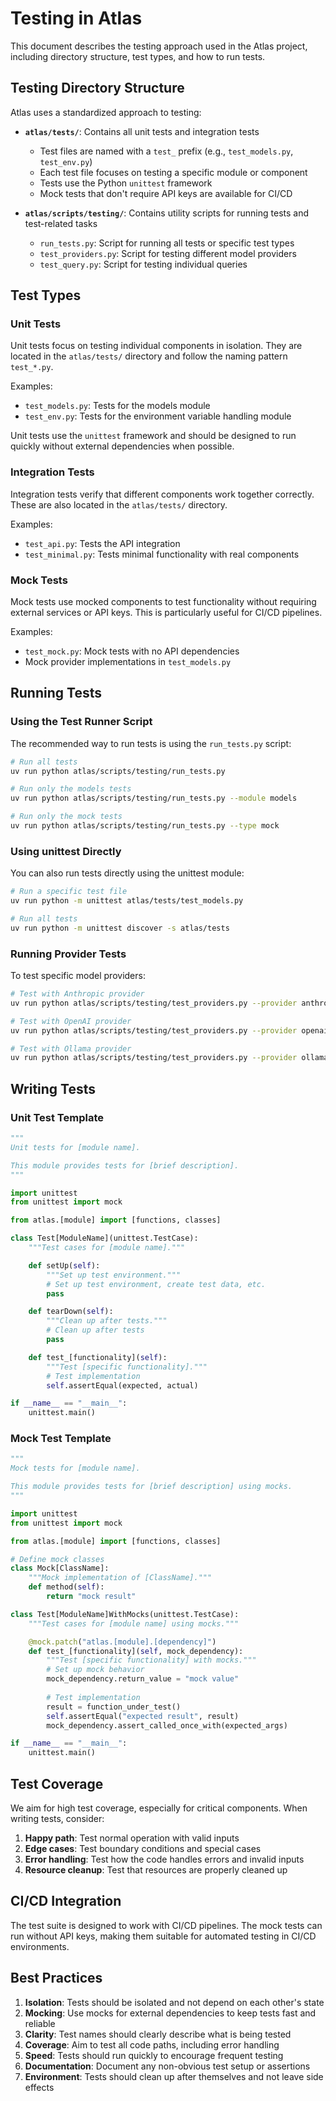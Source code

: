 # Testing in Atlas

This document describes the testing approach used in the Atlas project, including directory structure, test types, and how to run tests.

## Testing Directory Structure

Atlas uses a standardized approach to testing:

- **`atlas/tests/`**: Contains all unit tests and integration tests
  - Test files are named with a `test_` prefix (e.g., `test_models.py`, `test_env.py`)
  - Each test file focuses on testing a specific module or component
  - Tests use the Python `unittest` framework
  - Mock tests that don't require API keys are available for CI/CD

- **`atlas/scripts/testing/`**: Contains utility scripts for running tests and test-related tasks
  - `run_tests.py`: Script for running all tests or specific test types
  - `test_providers.py`: Script for testing different model providers
  - `test_query.py`: Script for testing individual queries

## Test Types

### Unit Tests

Unit tests focus on testing individual components in isolation. They are located in the `atlas/tests/` directory and follow the naming pattern `test_*.py`.

Examples:
- `test_models.py`: Tests for the models module
- `test_env.py`: Tests for the environment variable handling module

Unit tests use the `unittest` framework and should be designed to run quickly without external dependencies when possible.

### Integration Tests

Integration tests verify that different components work together correctly. These are also located in the `atlas/tests/` directory.

Examples:
- `test_api.py`: Tests the API integration
- `test_minimal.py`: Tests minimal functionality with real components

### Mock Tests

Mock tests use mocked components to test functionality without requiring external services or API keys. This is particularly useful for CI/CD pipelines.

Examples:
- `test_mock.py`: Mock tests with no API dependencies
- Mock provider implementations in `test_models.py`

## Running Tests

### Using the Test Runner Script

The recommended way to run tests is using the `run_tests.py` script:

```bash
# Run all tests
uv run python atlas/scripts/testing/run_tests.py

# Run only the models tests
uv run python atlas/scripts/testing/run_tests.py --module models

# Run only the mock tests
uv run python atlas/scripts/testing/run_tests.py --type mock
```

### Using unittest Directly

You can also run tests directly using the unittest module:

```bash
# Run a specific test file
uv run python -m unittest atlas/tests/test_models.py

# Run all tests
uv run python -m unittest discover -s atlas/tests
```

### Running Provider Tests

To test specific model providers:

```bash
# Test with Anthropic provider
uv run python atlas/scripts/testing/test_providers.py --provider anthropic

# Test with OpenAI provider
uv run python atlas/scripts/testing/test_providers.py --provider openai

# Test with Ollama provider
uv run python atlas/scripts/testing/test_providers.py --provider ollama
```

## Writing Tests

### Unit Test Template

```python
"""
Unit tests for [module name].

This module provides tests for [brief description].
"""

import unittest
from unittest import mock

from atlas.[module] import [functions, classes]

class Test[ModuleName](unittest.TestCase):
    """Test cases for [module name]."""

    def setUp(self):
        """Set up test environment."""
        # Set up test environment, create test data, etc.
        pass

    def tearDown(self):
        """Clean up after tests."""
        # Clean up after tests
        pass

    def test_[functionality](self):
        """Test [specific functionality]."""
        # Test implementation
        self.assertEqual(expected, actual)

if __name__ == "__main__":
    unittest.main()
```

### Mock Test Template

```python
"""
Mock tests for [module name].

This module provides tests for [brief description] using mocks.
"""

import unittest
from unittest import mock

from atlas.[module] import [functions, classes]

# Define mock classes
class Mock[ClassName]:
    """Mock implementation of [ClassName]."""
    def method(self):
        return "mock result"

class Test[ModuleName]WithMocks(unittest.TestCase):
    """Test cases for [module name] using mocks."""

    @mock.patch("atlas.[module].[dependency]")
    def test_[functionality](self, mock_dependency):
        """Test [specific functionality] with mocks."""
        # Set up mock behavior
        mock_dependency.return_value = "mock value"
        
        # Test implementation
        result = function_under_test()
        self.assertEqual("expected result", result)
        mock_dependency.assert_called_once_with(expected_args)

if __name__ == "__main__":
    unittest.main()
```

## Test Coverage

We aim for high test coverage, especially for critical components. When writing tests, consider:

1. **Happy path**: Test normal operation with valid inputs
2. **Edge cases**: Test boundary conditions and special cases
3. **Error handling**: Test how the code handles errors and invalid inputs
4. **Resource cleanup**: Test that resources are properly cleaned up

## CI/CD Integration

The test suite is designed to work with CI/CD pipelines. The mock tests can run without API keys, making them suitable for automated testing in CI/CD environments.

## Best Practices

1. **Isolation**: Tests should be isolated and not depend on each other's state
2. **Mocking**: Use mocks for external dependencies to keep tests fast and reliable
3. **Clarity**: Test names should clearly describe what is being tested
4. **Coverage**: Aim to test all code paths, including error handling
5. **Speed**: Tests should run quickly to encourage frequent testing
6. **Documentation**: Document any non-obvious test setup or assertions
7. **Environment**: Tests should clean up after themselves and not leave side effects